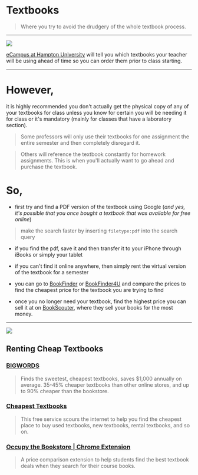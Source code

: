 # Textbooks

> Where you try to avoid the drudgery of the whole textbook process.

---

![](http://images.ecampus.com/images/new-ecampus/ecampus-rent-buy-sell-textbooks-logo.png)

[eCampus at Hampton University](http://www.ecampus.com/hamptonu) will tell you which textbooks your teacher will be using ahead of time so you can order them prior to class starting.

---

# However,

it is highly recommended you don't actually get the physical copy of any of your textbooks for class unless you know for certain you will be needing it for class or it's mandatory (mainly for classes that have a laboratory section).

> Some professors will only use their textbooks for one assignment the entire semester and then completely disregard it.

> Others will reference the textbook constantly for homework assignments. This is when you'll actually want to go ahead and purchase the textbook.

# So,

- first try and find a PDF version of the textbook using Google (*and yes, it's possible that you once bought a textbook that was available for free online*)

> make the search faster by inserting  `filetype:pdf` into the search query

- if you find the pdf, save it and then transfer it to your iPhone through iBooks or simply your tablet

- if you can't find it online anywhere, then simply rent the virtual version of the textbook for a semester

- you can go to [BookFinder](http://www.bookfinder.com/textbooks/) or [BookFinder4U](http://www.bookfinder4u.com/cheap_textbooks.html) and compare the prices to find the cheapest price for the textbook you are trying to find

- once you no longer need your textbook, find the highest price you can sell it at on [BookScouter](http://www.bookscouter.com/), where they sell your books for the most money.

---

![](http://www.socialhacks.com/wp-content/uploads/2012/01/Buying-Cheap-Textbooks1.jpg)

## Renting Cheap Textbooks

### [BIGWORDS](http://www.bigwords.com/)

> Finds the sweetest, cheapest textbooks, saves $1,000 annually on average.
35-45% cheaper textbooks than other online stores, and up to 90% cheaper than the bookstore.

### [Cheapest Textbooks](http://www.cheapesttextbooks.com/)

> This free service scours the internet to help you find the cheapest place to buy used textbooks, new textbooks, rental textbooks, and so on.

### [Occupy the Bookstore | Chrome Extension](https://chrome.google.com/webstore/detail/occupy-the-bookstore/ipheiokfflghncbmedblogighkbongmo?hl=en-US)

> A price comparison extension to help students find the best textbook deals when they search for their course books.
